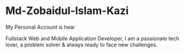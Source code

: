 # Md-Zobaidul-Islam-Kazi
My Personal Account is hear

Fullstack Web and Mobile Application Developer,
 I am a passionate tech lover,
 a problem solver & always ready to face new challenges.
